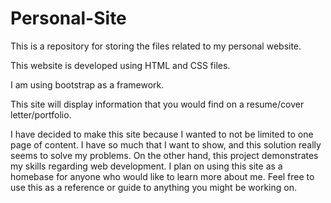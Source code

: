 # Personal-Site
This is a repository for storing the files related to my personal website.

This website is developed using HTML and CSS files. 

I am using bootstrap as a framework. 

This site will display information that you would find on a resume/cover letter/portfolio. 

I have decided to make this site because I wanted to not be limited to one page of content. I have so much that I want to show, and this solution really seems to solve my problems. On the other hand, this project demonstrates my skills regarding web development. I plan on using this site as a homebase for anyone who would like to learn more about me. Feel free to use this as a reference or guide to anything you might be working on.
